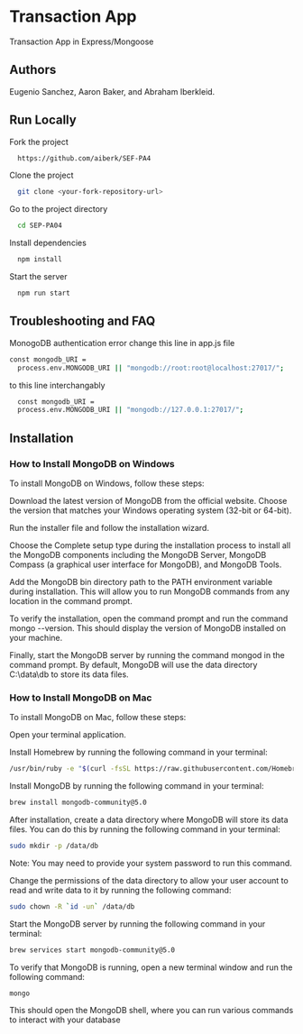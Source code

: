 # Transaction App

Transaction App in Express/Mongoose

## Authors

Eugenio Sanchez, Aaron Baker, and Abraham Iberkleid.

## Run Locally

Fork the project

```bash
  https://github.com/aiberk/SEF-PA4
```

Clone the project

```bash
  git clone <your-fork-repository-url>
```

Go to the project directory

```bash
  cd SEP-PA04
```

Install dependencies

```bash
  npm install
```

Start the server

```bash
  npm run start
```

## Troubleshooting and FAQ

MonogoDB authentication error
change this line in app.js file

```bash
const mongodb_URI =
  process.env.MONGODB_URI || "mongodb://root:root@localhost:27017/";
```

to this line interchangably

```bash
  const mongodb_URI =
  process.env.MONGODB_URI || "mongodb://127.0.0.1:27017/";
```

## Installation

### How to Install MongoDB on Windows

To install MongoDB on Windows, follow these steps:

Download the latest version of MongoDB from the official website. Choose the version that matches your Windows operating system (32-bit or 64-bit).

Run the installer file and follow the installation wizard.

Choose the Complete setup type during the installation process to install all the MongoDB components including the MongoDB Server, MongoDB Compass (a graphical user interface for MongoDB), and MongoDB Tools.

Add the MongoDB bin directory path to the PATH environment variable during installation. This will allow you to run MongoDB commands from any location in the command prompt.

To verify the installation, open the command prompt and run the command mongo --version. This should display the version of MongoDB installed on your machine.

Finally, start the MongoDB server by running the command mongod in the command prompt. By default, MongoDB will use the data directory C:\data\db to store its data files.

### How to Install MongoDB on Mac

To install MongoDB on Mac, follow these steps:

Open your terminal application.

Install Homebrew by running the following command in your terminal:

```bash
/usr/bin/ruby -e "$(curl -fsSL https://raw.githubusercontent.com/Homebrew/install/master/install)"
```

Install MongoDB by running the following command in your terminal:

```bash
brew install mongodb-community@5.0
```

After installation, create a data directory where MongoDB will store its data files. You can do this by running the following command in your terminal:

```bash
sudo mkdir -p /data/db
```

Note: You may need to provide your system password to run this command.

Change the permissions of the data directory to allow your user account to read and write data to it by running the following command:

```bash
sudo chown -R `id -un` /data/db
```

Start the MongoDB server by running the following command in your terminal:

```bash
brew services start mongodb-community@5.0
```

To verify that MongoDB is running, open a new terminal window and run the following command:

```bash
mongo
```

This should open the MongoDB shell, where you can run various commands to interact with your database
